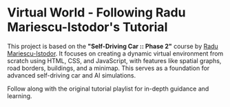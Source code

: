 # Virtual World - Following Radu Mariescu-Istodor's Tutorial

This project is based on the **"Self-Driving Car :: Phase 2"** course by [Radu Mariescu-Istodor](https://www.youtube.com/playlist?list=PLB0Tybl0UNfZtY5IQl1aNwcoOPJNtnPEO). It focuses on creating a dynamic virtual environment from scratch using HTML, CSS, and JavaScript, with features like spatial graphs, road borders, buildings, and a minimap. This serves as a foundation for advanced self-driving car and AI simulations.

Follow along with the original tutorial playlist for in-depth guidance and learning.
